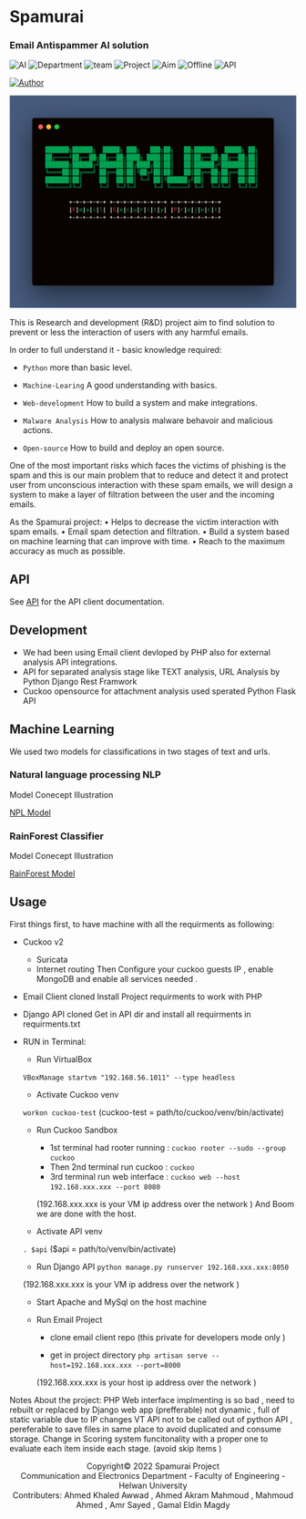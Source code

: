 # Spamurai
### Email Antispammer AI solution


![AI](https://img.shields.io/badge/AI-Machine--Learning-blueviolet)
![Department](https://img.shields.io/badge/Department-Security--Engineering-yellow)
![team](https://img.shields.io/badge/Category-Blue--TEAM-blue)
![Project](https://img.shields.io/badge/Project-R&D-yellow)
![Aim](https://img.shields.io/badge/Aim-Graduation--Project-yellow)
![Offline](https://img.shields.io/badge/Offline-Sandbox-red)
![API](https://img.shields.io/badge/API-Django-success)

[![Author](https://img.shields.io/badge/Author-K-blue)](https://ahmedkawwad.github.io/)


![](assets/carbon.png?raw=true)

<!-- ```
/ _\_ __   __ _ _ __ ___  _   _ _ __ __ _(_)
\ \| '_ \ / _` | '_ ` _ \| | | | '__/ _` | |
_\ \ |_) | (_| | | | | | | |_| | | | (_| | |
\__/ .__/ \__,_|_| |_| |_|\__,_|_|  \__,_|_|
   |_|                                      
``` -->
<!-- ```
 _______  _______  _______  _______           _______  _______ _________
(  ____ \(  ____ )(  ___  )(       )|\     /|(  ____ )(  ___  )\__   __/
| (    \/| (    )|| (   ) || () () || )   ( || (    )|| (   ) |   ) (   
| (_____ | (____)|| (___) || || || || |   | || (____)|| (___) |   | |   
(_____  )|  _____)|  ___  || |(_)| || |   | ||     __)|  ___  |   | |   
      ) || (      | (   ) || |   | || |   | || (\ (   | (   ) |   | |   
/\____) || )      | )   ( || )   ( || (___) || ) \ \__| )   ( |___) (___
\_______)|/       |/     \||/     \|(_______)|/   \__/|/     \|\_______/
```
 -->

This is Research and development (R&D) project aim to find solution to prevent or less the interaction of users with any harmful emails.


In order to full understand it - basic knowledge required:

- `Python` more than basic level.

- `Machine-Learing` A good understanding with basics.

- `Web-development` How to build a system and make integrations.

- `Malware Analysis` How to analysis malware behavoir and malicious actions.

- `Open-source` How to build and deploy an open source.

One of the most important risks which faces the victims of phishing is the spam and this is our main problem that to reduce and detect it and protect user from unconscious interaction with these spam emails, we will design a system to make a layer of filtration between the user and the incoming emails.

As the Spamurai project:
• Helps to decrease the victim interaction with spam emails.
• Email spam detection and filtration.
• Build a system based on machine learning that can improve with time.
• Reach to the maximum accuracy as much as possible.

## API 

See [API](spamurai.api) for the API client
documentation.

## Development

- We had been using Email client devloped by PHP
also for external analysis API integrations. 
- API for separated analysis stage like TEXT analysis, URL Analysis by Python Django Rest Framwork
- Cuckoo opensource for attachment analysis used sperated Python Flask API

## Machine Learning
 
We used two models for classifications in two stages of text and urls.

### Natural language processing NLP

Model Conecept Illustration

[NPL Model](models/text/)

### RainForest Classifier

Model Conecept Illustration

[RainForest Model](models/url/)

## Usage

First things first, to have machine with all the requirments as following:
- Cuckoo v2 
    - Suricata
    - Internet routing
Then Configure your cuckoo guests IP , enable MongoDB and enable all services needed .

- Email Client cloned 
Install Project requirments to work with PHP

- Django API cloned
Get in API dir and install all requirments in requirments.txt

- RUN in Terminal:
    - Run VirtualBox 

    `VBoxManage startvm "192.168.56.1011" --type headless`

    - Activate Cuckoo venv

    `workon cuckoo-test` (cuckoo-test = path/to/cuckoo/venv/bin/activate)

    - Run Cuckoo Sandbox

        - 1st terminal had rooter running : `cuckoo rooter --sudo --group cuckoo`
        - Then 2nd  terminal run cuckoo    : `cuckoo`
        - 3rd terminal run web interface  : `cuckoo web --host 192.168.xxx.xxx --port 8080` 
        
        (192.168.xxx.xxx is your VM ip address over the network )
        And Boom we are done with the host.
    - Activate API venv

    `. $api` ($api = path/to/venv/bin/activate)
    - Run Django API
     `python manage.py runserver 192.168.xxx.xxx:8050`

     (192.168.xxx.xxx is your VM ip address over the network )

    - Start Apache and MySql on the host machine
    - Run Email Project
    
        - clone email client repo (this private for developers mode only )

        - get in project directory
        `php artisan serve --host=192.168.xxx.xxx --port=8000`

        (192.168.xxx.xxx is your host ip address over the network )
    
Notes About the project:
PHP Web interface implmenting is so bad , need to rebuilt or replaced by Django web app (prefferable)
not dynamic , full of static variable due to IP changes
VT API not to be called out of python API , pereferable to save files in same place to avoid duplicated and consume storage.
Change in Scoring system funcitonality with a proper one to evaluate each item inside each stage. (avoid skip items )

<p align="center">
Copyright©️ 2022 Spamurai Project </br>
Communication and Electronics Department - Faculty of Engineering - Helwan University</br>
Contributers: Ahmed Khaled Awwad , Ahmed Akram Mahmoud , Mahmoud Ahmed , Amr Sayed , Gamal Eldin Magdy
</p>


